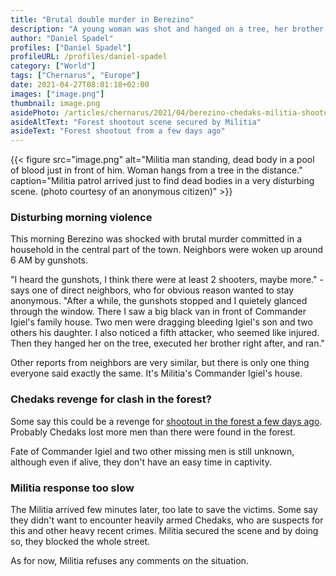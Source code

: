 ```yaml
---
title: "Brutal double murder in Berezino"
description: "A young woman was shot and hanged on a tree, her brother was executed after trying to save her"
author: "Daniel Spadel"
profiles: ["Daniel Spadel"]
profileURL: /profiles/daniel-spadel
category: ["World"]
tags: ["Chernarus", "Europe"]
date: 2021-04-27T08:01:18+02:00
images: ["image.png"]
thumbnail: image.png
asidePhoto: /articles/chernarus/2021/04/berezino-chedaks-militia-shootout/image.png
asideAltText: "Forest shootout scene secured by Militia"
asideText: "Forest shootout from a few days ago"
---
```


{{< figure src="image.png" alt="Militia man standing, dead body in a pool of blood just in front of him. Woman hangs from a tree in the distance." caption="Militia patrol arrived just to find dead bodies in a very disturbing scene. (photo courtesy of an anonymous citizen)" >}}

### Disturbing morning violence

This morning Berezino was shocked with brutal murder committed in a household in the central part of the town. Neighbors were woken up around 6 AM by gunshots.

"I heard the gunshots, I think there were at least 2 shooters, maybe more." - says one of direct neighbors, who for obvious reason wanted to stay anonymous. "After a while, the gunshots stopped and I quietely glanced through the window. There I saw a big black van in front of Commander Igiel's family house. Two men were dragging bleeding Igiel's son and two others his daughter. I also noticed a fifth attacker, who seemed like injured. Then they hanged her on the tree, executed her brother right after, and ran."

Other reports from neighbors are very similar, but there is only one thing everyone said exactly the same. It's Militia's Commander Igiel's house.

### Chedaks revenge for clash in the forest?

Some say this could be a revenge for [shootout in the forest a few days ago](../berezino-chedaks-militia-shootout/). Probably Chedaks lost more men than there were found in the forest.

Fate of Commander Igiel and two other missing men is still unknown, although even if alive, they don't have an easy time in captivity.

### Militia response too slow

The Militia arrived few minutes later, too late to save the victims. Some say they didn't want to encounter heavily armed Chedaks, who are suspects for this and other heavy recent crimes. Militia secured the scene and by doing so, they blocked the whole street.

As for now, Militia refuses any comments on the situation.
